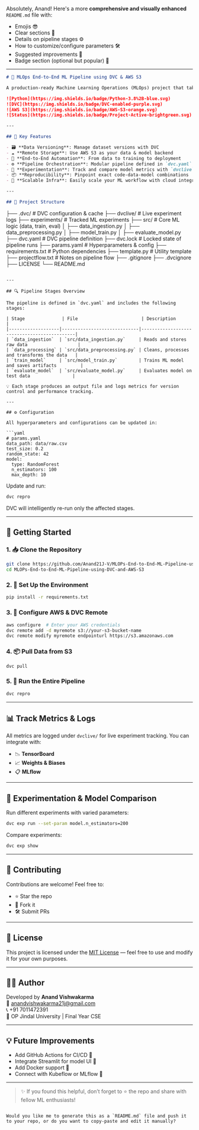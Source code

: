 Absolutely, Anand! Here's a more **comprehensive and visually enhanced** `README.md` file with:

- Emojis 😎  
- Clear sections 🧩  
- Details on pipeline stages ⚙️  
- How to customize/configure parameters 🛠  
- Suggested improvements 🧪  
- Badge section (optional but popular) 🏅  

---

```markdown
# 🚀 MLOps End-to-End ML Pipeline using DVC & AWS S3

A production-ready Machine Learning Operations (MLOps) project that takes you through the entire ML lifecycle — from data ingestion to deployment — powered by **DVC**, **AWS S3**, **Git**, and **Python**. 🔁

![Python](https://img.shields.io/badge/Python-3.8%2B-blue.svg)
![DVC](https://img.shields.io/badge/DVC-enabled-purple.svg)
![AWS S3](https://img.shields.io/badge/AWS-S3-orange.svg)
![Status](https://img.shields.io/badge/Project-Active-brightgreen.svg)

---

## 📌 Key Features

- 🗃️ **Data Versioning**: Manage dataset versions with DVC
- ☁️ **Remote Storage**: Use AWS S3 as your data & model backend
- 🔁 **End-to-End Automation**: From data to training to deployment
- ⚙️ **Pipeline Orchestration**: Modular pipeline defined in `dvc.yaml`
- 🧪 **Experimentation**: Track and compare model metrics with `dvclive`
- 📦 **Reproducibility**: Pinpoint exact code-data-model combinations
- 🧰 **Scalable Infra**: Easily scale your ML workflow with cloud integrations

---

## 📁 Project Structure

```
├── .dvc/                # DVC configuration & cache
├── dvclive/             # Live experiment logs
├── experiments/         # Tracked ML experiments
├── src/                 # Core ML logic (data, train, eval)
│   ├── data_ingestion.py
│   ├── data_preprocessing.py
│   ├── model_train.py
│   ├── evaluate_model.py
├── dvc.yaml             # DVC pipeline definition
├── dvc.lock             # Locked state of pipeline runs
├── params.yaml          # Hyperparameters & config
├── requirements.txt     # Python dependencies
├── template.py          # Utility template
├── projectflow.txt      # Notes on pipeline flow
├── .gitignore
├── .dvcignore
├── LICENSE
└── README.md
```

---

## 🔍 Pipeline Stages Overview

The pipeline is defined in `dvc.yaml` and includes the following stages:

| Stage              | File                        | Description                                 |
|-------------------|-----------------------------|---------------------------------------------|
| `data_ingestion`  | `src/data_ingestion.py`     | Reads and stores raw data                   |
| `data_processing` | `src/data_preprocessing.py` | Cleans, processes and transforms the data   |
| `train_model`     | `src/model_train.py`        | Trains ML model and saves artifacts         |
| `evaluate_model`  | `src/evaluate_model.py`     | Evaluates model on test data                |

💡 Each stage produces an output file and logs metrics for version control and performance tracking.

---

## ⚙️ Configuration

All hyperparameters and configurations can be updated in:

```yaml
# params.yaml
data_path: data/raw.csv
test_size: 0.2
random_state: 42
model:
  type: RandomForest
  n_estimators: 100
  max_depth: 10
```

Update and run:

```bash
dvc repro
```

DVC will intelligently re-run only the affected stages.

---

## 🚀 Getting Started

### 1. 📥 Clone the Repository

```bash
git clone https://github.com/Anand21J-V/MLOPs-End-to-End-ML-Pipeline-using-DVC-and-AWS-S3.git
cd MLOPs-End-to-End-ML-Pipeline-using-DVC-and-AWS-S3
```

### 2. 🧰 Set Up the Environment

```bash
pip install -r requirements.txt
```

### 3. 🔐 Configure AWS & DVC Remote

```bash
aws configure  # Enter your AWS credentials
dvc remote add -d myremote s3://your-s3-bucket-name
dvc remote modify myremote endpointurl https://s3.amazonaws.com
```

### 4. 📦 Pull Data from S3

```bash
dvc pull
```

### 5. 🔁 Run the Entire Pipeline

```bash
dvc repro
```

---

## 📊 Track Metrics & Logs

All metrics are logged under `dvclive/` for live experiment tracking. You can integrate with:

- 📉 **TensorBoard**
- 📈 **Weights & Biases**
- 📋 **MLflow**

---

## 🧪 Experimentation & Model Comparison

Run different experiments with varied parameters:

```bash
dvc exp run --set-param model.n_estimators=200
```

Compare experiments:

```bash
dvc exp show
```

---

## 🤝 Contributing

Contributions are welcome! Feel free to:

- ⭐ Star the repo
- 🍴 Fork it
- 🛠 Submit PRs

---

## 📄 License

This project is licensed under the [MIT License](./LICENSE) — feel free to use and modify it for your own purposes.

---

## 🙋‍♂️ Author

Developed by **Anand Vishwakarma**  
📧 [anandvishwakarma21j@gmail.com](mailto:anandvishwakarma21j@gmail.com)  
📞 +91 7011472391  
🏫 OP Jindal University | Final Year CSE  

---

## 💡 Future Improvements

- Add GitHub Actions for CI/CD 🔄
- Integrate Streamlit for model UI 🎨
- Add Docker support 🐳
- Connect with Kubeflow or MLflow 🔗

---

> ✨ If you found this helpful, don’t forget to ⭐ the repo and share with fellow ML enthusiasts!

```

Would you like me to generate this as a `README.md` file and push it to your repo, or do you want to copy-paste and edit it manually?
